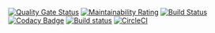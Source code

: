[![Quality Gate Status](https://sonarcloud.io/api/project_badges/measure?project=kaloglu_BedavaNeVar&metric=alert_status)](https://sonarcloud.io/dashboard?id=kaloglu_BedavaNeVar) [![Maintainability Rating](https://sonarcloud.io/api/project_badges/measure?project=kaloglu_BedavaNeVar&metric=sqale_rating)](https://sonarcloud.io/dashboard?id=kaloglu_BedavaNeVar)
[![Build Status](https://travis-ci.org/kaloglu/BedavaNeVar.svg?branch=master)](https://travis-ci.org/kaloglu/BedavaNeVar) [![Codacy Badge](https://api.codacy.com/project/badge/Grade/ba182917490249968005cb509424cbce)](https://app.codacy.com/app/kaloglu/BedavaNeVar?utm_source=github.com&utm_medium=referral&utm_content=kaloglu/BedavaNeVar&utm_campaign=Badge_Grade_Settings) [![Build status](https://ci.appveyor.com/api/projects/status/bbt52923b8w0now0?svg=true)](https://ci.appveyor.com/project/kaloglu/bedavanevar) [![CircleCI](https://circleci.com/gh/kaloglu/BedavaNeVar/tree/master.svg?style=svg)](https://circleci.com/gh/kaloglu/BedavaNeVar/tree/master)
